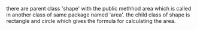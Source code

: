 there are parent class 'shape' with the public methhod area which is called in another class of same package named 'area'. the child class of shape is rectangle and circle which gives the formula for calculating the area.
